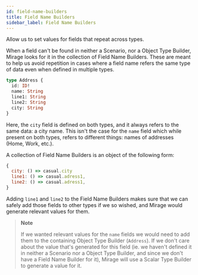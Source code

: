 ```yaml
---
id: field-name-builders
title: Field Name Builders
sidebar_label: Field Name Builders
---
```


Allow us to set values for fields that repeat across types.

When a field can't be found in neither a Scenario, nor a Object Type Builder, Mirage looks for it in the collection of Field Name Builders. These are meant to help us avoid repetition in cases where a field name refers the same type of data even when defined in multiple types.

```graphql
type Address {
  id: ID!
  name: String
  line1: String
  line2: String
  city: String
}
```

Here, the `city` field is defined on both types, and it always refers to the same data: a city name. This isn't the case for the `name` field which while present on both types, refers to different things: names of addresses (Home, Work, etc.).

A collection of Field Name Builders is an object of the following form:

```javascript
{
  city: () => casual.city
  line1: () => casual.adress1,
  line2: () => casual.adress1,
}
```

Adding `line1` and `line2` to the Field Name Builders makes sure that we can safely add those fields to other types if we so wished, and Mirage would generate relevant values for them.

> **Note**
>
> If we wanted relevant values for the `name` fields we would need to add them to the containing Object Type Builder (`Address`). If we don't care about the value that's generated for this field (ie. we haven't defined it in neither a Scenario nor a Object Type Builder, and since we don't have a Field Name Builder for it), Mirage will use a Scalar Type Builder to generate a value for it.
